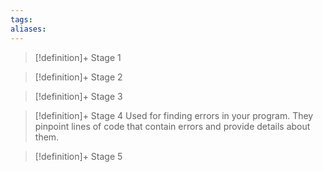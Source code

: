 ```yaml
---
tags:
aliases:
---
```


> [!definition]+ Stage 1
>

> [!definition]+ Stage 2
>

> [!definition]+ Stage 3
>

> [!definition]+ Stage 4
> Used for finding errors in your program. They pinpoint lines of code that contain errors and provide details about them.

> [!definition]+ Stage 5
>




